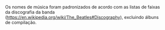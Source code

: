 Os nomes de música foram padronizados de acordo com as listas de faixas da discografia da banda (https://en.wikipedia.org/wiki/The_Beatles#Discography), excluindo álbuns de compilação.